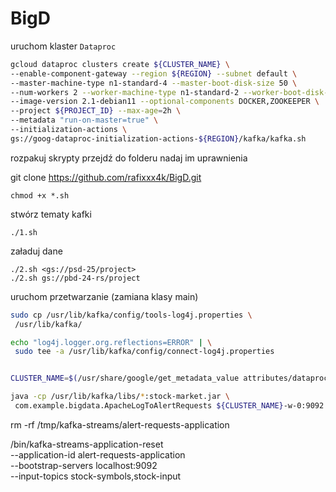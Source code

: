 # BigD
uruchom klaster `Dataproc`
```bash
gcloud dataproc clusters create ${CLUSTER_NAME} \
--enable-component-gateway --region ${REGION} --subnet default \
--master-machine-type n1-standard-4 --master-boot-disk-size 50 \
--num-workers 2 --worker-machine-type n1-standard-2 --worker-boot-disk-size 50 \
--image-version 2.1-debian11 --optional-components DOCKER,ZOOKEEPER \
--project ${PROJECT_ID} --max-age=2h \
--metadata "run-on-master=true" \
--initialization-actions \
gs://goog-dataproc-initialization-actions-${REGION}/kafka/kafka.sh
```

rozpakuj skrypty
przejdź do folderu
nadaj im uprawnienia

git clone https://github.com/rafixxx4k/BigD.git
```
chmod +x *.sh
```


stwórz tematy kafki
```
./1.sh
```

załaduj dane
```
./2.sh <gs://psd-25/project>
./2.sh gs://pbd-24-rs/project
```
uruchom przetwarzanie (zamiana klasy main)
```bash
sudo cp /usr/lib/kafka/config/tools-log4j.properties \
 /usr/lib/kafka/

echo "log4j.logger.org.reflections=ERROR" | \
 sudo tee -a /usr/lib/kafka/config/connect-log4j.properties


CLUSTER_NAME=$(/usr/share/google/get_metadata_value attributes/dataproc-cluster-name)

java -cp /usr/lib/kafka/libs/*:stock-market.jar \
 com.example.bigdata.ApacheLogToAlertRequests ${CLUSTER_NAME}-w-0:9092


```
rm -rf /tmp/kafka-streams/alert-requests-application


/bin/kafka-streams-application-reset \
  --application-id alert-requests-application \
  --bootstrap-servers localhost:9092 \
  --input-topics stock-symbols,stock-input